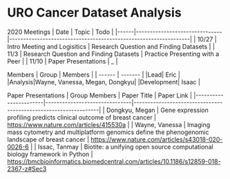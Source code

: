 # URO Cancer Dataset Analysis

2020 Meetings
| Date | Topic | Todo |
|------|-------------------------------|-----------------------------------------------------------------|
| 10/27 | Intro Meeting and Logisitics | Research Question and Finding Datasets |
| 11/3 | Research Question and Finding Datasets | Practice Presenting with a Peer | 
| 11/10 | Paper Presentations | _ | 

Members
| Group | Members |
| ------ | ------- |
|Lead| Eric |
|Analysis|Wayne, Vanessa, Megan, Dongkyu|
|Development| Isaac |

Paper Presentations
| Group Members | Paper Title | Paper Link |
|-----------------------|-------------------------------|-----------------------------------------------------------------|
| Dongkyu, Megan | Gene expression profiling predicts clinical outcome of breast cancer | https://www.nature.com/articles/415530a |
| Wayne, Vanessa | Imaging mass cytometry and multiplatform genomics define the phenogenomic landscape of breast cancer | https://www.nature.com/articles/s43018-020-0026-6 | 
| Issac, Tanmay | Biotite: a unifying open source computational biology framework in Python | https://bmcbioinformatics.biomedcentral.com/articles/10.1186/s12859-018-2367-z#Sec3 
